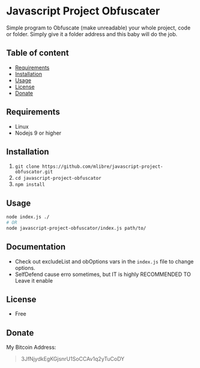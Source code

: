 # Javascript Project Obfuscater
Simple program to Obfuscate (make unreadable) your whole project, code or folder.
Simply give it a folder address and this baby will do the job. 

## Table of content
+ [Requirements](#requirements)
+ [Installation](#installation)
+ [Usage](#usage)
+ [License](#license)
+ [Donate](#donate)

## Requirements
+ Linux
+ Nodejs 9 or higher

## Installation
1. `git clone https://github.com/mlibre/javascript-project-obfuscator.git`
2. `cd javascript-project-obfuscator`
3. `npm install`

## Usage
~~~bash
node index.js ./
# OR
node javascript-project-obfuscator/index.js path/to/
~~~

## Documentation
* Check out excludeList and obOptions vars in the `index.js` file to change options.
* SelfDefend cause erro sometimes, but IT is highly RECOMMENDED TO Leave it enable

## License
* Free

## Donate
My Bitcoin Address:
> 3JfNjydkEgKGjsnrU1SoCCAv1q2yTuCoDY